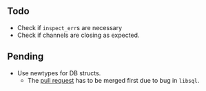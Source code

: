 ## Todo

- Check if `inspect_err`s are necessary
- Check if channels are closing as expected.

## Pending

- Use newtypes for DB structs.
    - The [pull request](https://github.com/tursodatabase/libsql/pull/1779) has to be merged first due to bug in
      `libsql`.